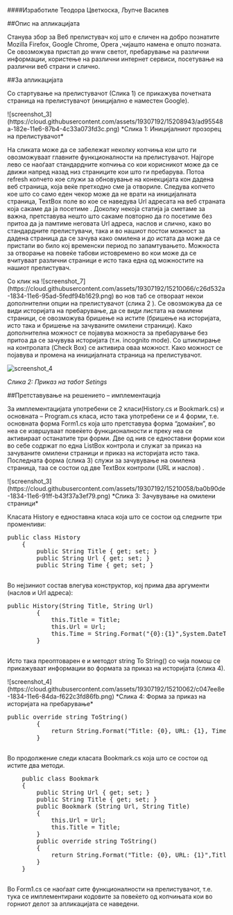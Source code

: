 ####Изработиле
Теодора Цветкоска, Љупче Василев


##Опис на апликацијата
<p>Станува збор за Веб прелистувач кој што е сличен на добро познатите Mozilla Firefox, Google Chrome, Opera ,чијашто намена е општо позната. Се овозможува пристап до www светот, пребарување на различни информации, користење на различни интернет сервиси, посетување на различни веб страни и слично. </p>
##За  апликацијата	
<p>Со стартување на прелистувачот  (Слика 1) се прикажува почетната страница на прелистувачот (иницијално е наместен  Google).  </p>
![screenshot_3](https://cloud.githubusercontent.com/assets/19307192/15208943/ad95548a-182e-11e6-87b4-4c33a073fd3c.png)
*Слика 1: Иницијалниот прозорец на прелистувачот*

<p> На сликата може да се забележат неколку копчиња кои што  ги овозможуваат главните функционалности на прелистувачот. Најгоре лево се наоѓаат стандардните копчиња со кои корисникот може да се движи напред назад низ  страниците кои што ги пребарува. Потоа  refresh копчето кое служи за обновување на конекцијата кон дадена веб страница, која веќе претходно сме ја отвориле. Следува копчето кое што со само еден чекор може да не врати  на иницијалната страница,  TextBox поле во кое се наведува Url адресата на веб страната која сакаме да ја посетиме . Доколку некоја статија ја сметаме за важна, претставува нешто што  сакаме повторно да го посетиме без притоа да ја памтиме неговата Url адреса, наслов и слично, како во стандардните прелистувачи, така и во нашиот постои можност за дадена страница да се зачува како омилена и до истата да може да се пристапи во било кој временски период по запамтувањето. Можноста за отворање на повеќе табови истовремено  во кои може да се вчитуваат различни страници е исто така една од можностите на нашиот  прелистувач. </p>
<p>Со клик на ![screenshot_7](https://cloud.githubusercontent.com/assets/19307192/15210066/c26d532a-1834-11e6-95ad-5fedf94b1629.png) во нов таб се отвораат некои дополнителни опции на прелистувачот (слика 2 ). Се овозможува да се  види историјата на пребарување, да се  види листата на омилени страници, се овозможува бришење на истите (бришење на историјата, исто така и бришење на зачуваните омилени страници). Како дополнителна можност се појавува можноста за пребарување без притоа да се зачувува историјата (т.н.  incognito mode). Со штиклирање на контролата (Check Box)  се активира оваа можност. Како можност се појавува и промена на иницијалната страница на прелистувачот.</p>
 
 ![screenshot_4](https://cloud.githubusercontent.com/assets/19307192/15209181/fc76736c-182f-11e6-93fc-8db329e42b5d.png)
 
*Слика 2: Приказ на табот Setings*



##Претставување на  решението – имплементација

<p>За имплементацијата употребени се 2 класи(History.cs  и Bookmark.cs) и основната – Program.cs  класа, исто така употребени се и 4 форми, т.е. основната форма Form1.cs   која што претставува форма “домаќин”,  во неа се извршуваат повеќето функционалности и преку неа се активираат останатите три форми. Две од нив се едноставни  форми  кои во себе содржат по една ListBox  контрола и служат за приказ  на зачуваните омилени страници и приказ на историјата исто така. Последната форма (слика 3) служи за зачувување на омилена страница, таа се состои од двe TextBox  контроли (URL  и наслов) .</p>
![screenshot_3](https://cloud.githubusercontent.com/assets/19307192/15210058/ba0b90de-1834-11e6-91ff-b43f37a3ef79.png)
 *Слика 3: Зачувување на омилени страници*

<p> Класата History  е едноставна класа која што се состои од следните три променливи:</p>
<pre>
public class History
    {
        public String Title { get; set; }
        public String Url { get; set; }
        public String Time { get; set; }
        
</pre>
<p>Во нејзиниот состав влегува конструктор, кој прима два аргументи (наслов и Url адреса):</p>

<pre>
public History(String Title, String Url)
        {
            this.Title = Title;
            this.Url = Url;
            this.Time = String.Format("{0}:{1}",System.DateTime.Now.Hour.ToString(), System.DateTime.Now.Minute.ToString());
        }

</pre>


<p>Исто така преоптоварен е и методот string To String() со чија помош се прикажуваат информации во формата за приказ  на историјата (слика 4).</p>
![screenshot_4](https://cloud.githubusercontent.com/assets/19307192/15210062/c047ee8e-1834-11e6-84da-f622c3fd86fb.png)
*Слика 4: Форма за приказ на историјата на пребарување*

<pre>
public override string ToString()
        {
            return String.Format("Title: {0}, URL: {1}, Time: {2}", Title, Url, Time);
        }
 </pre>
<p>Во продолжение следи класата Bookmark.cs  која што се состои од истите два методи.<p>
<pre>
    public class Bookmark
    {
        public String Url { get; set; }
        public String Title { get; set; }
        public Bookmark (String Url, String Title)
        {
            this.Url = Url;
            this.Title = Title;
        }
        public override string ToString()
        {
            return String.Format("Title: {0}, URL: {1}",Title,Url);
        }
    }
 </pre>
<p>Во  Form1.cs се наоѓаат сите функционалности на прелистувачот, т.е. тука се имплементирани кодовите за повеќето од копчињата кои во горниот делот за апликацијата се наведени.   </p>

